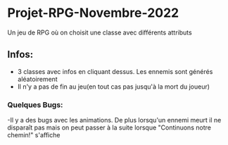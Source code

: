 # Projet-RPG-Novembre-2022
Un jeu de RPG où on choisit une classe avec différents attributs

## Infos:
- 3 classes avec infos en cliquant dessus. Les ennemis sont générés aléatoirement 
- Il n'y a pas de fin au jeu(en tout cas pas jusqu'à la mort du joueur)

### Quelques Bugs:
-Il y a des bugs avec les animations. De plus lorsqu'un ennemi meurt il ne disparaît pas mais on peut passer à la suite lorsque "Continuons notre chemin!" s'affiche


